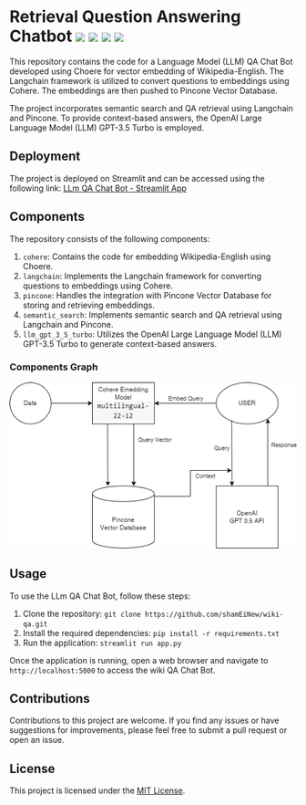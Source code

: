 # Retrieval Question Answering Chatbot ![](https://img.shields.io/badge/-OpenAI%20GPT%203.5-black) ![](https://img.shields.io/badge/-Cohere-purple) ![](https://img.shields.io/badge/-Pincone-black) ![](https://img.shields.io/badge/-langchain-red)

This repository contains the code for a Language Model (LLM) QA Chat Bot developed using Choere for vector embedding of Wikipedia-English. The Langchain framework is utilized to convert questions to embeddings using Cohere. The embeddings are then pushed to Pincone Vector Database.

The project incorporates semantic search and QA retrieval using Langchain and Pincone. To provide context-based answers, the OpenAI Large Language Model (LLM) GPT-3.5 Turbo is employed. 

## Deployment

The project is deployed on Streamlit and can be accessed using the following link: [LLm QA Chat Bot - Streamlit App](https://shameinew-wiki-qa-app-streamlit-app-4kc3ka.streamlit.app/)

## Components
The repository consists of the following components:

1. `cohere`: Contains the code for embedding Wikipedia-English using Choere.
2. `langchain`: Implements the Langchain framework for converting questions to embeddings using Cohere.
3. `pincone`: Handles the integration with Pincone Vector Database for storing and retrieving embeddings.
4. `semantic_search`: Implements semantic search and QA retrieval using Langchain and Pincone.
5. `llm_gpt_3_5_turbo`: Utilizes the OpenAI Large Language Model (LLM) GPT-3.5 Turbo to generate context-based answers.

### Components Graph
![Flow Diagram](files\flow_app.png)



## Usage

To use the LLm QA Chat Bot, follow these steps:

1. Clone the repository: `git clone https://github.com/shamEiNew/wiki-qa.git`
2. Install the required dependencies: `pip install -r requirements.txt`
3. Run the application: `streamlit run app.py`

Once the application is running, open a web browser and navigate to `http://localhost:5000` to access the wiki QA Chat Bot.

## Contributions

Contributions to this project are welcome. If you find any issues or have suggestions for improvements, please feel free to submit a pull request or open an issue.

## License

This project is licensed under the [MIT License](LICENSE).







